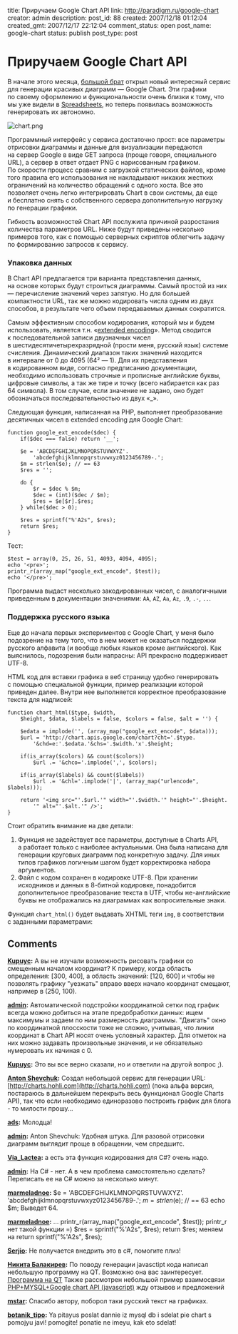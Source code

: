 title: Приручаем Google Chart API
link: http://paradigm.ru/google-chart
creator: admin
description: 
post_id: 88
created: 2007/12/18 01:12:04
created_gmt: 2007/12/17 22:12:04
comment_status: open
post_name: google-chart
status: publish
post_type: post

# Приручаем Google Chart API

В начале этого месяца, [большой брат](http://google.com) открыл новый интересный сервис для генерации красивых диаграмм — Google Chart. Эти графики по своему оформлению и функциональности очень близки к тому, что мы уже видели в [Spreadsheets](http://docs.google.com/), но теперь появилась возможность генерировать их автономно.

![chart.png](/;-\)/2007/12/chart.png)

Программный интерфейс у сервиса достаточно прост: все параметры отрисовки диаграммы и данные для визуализации передаются на сервер Google в виде GET запроса (проще говоря, специального URL), а сервер в ответ отдает PNG с нарисованным графиком. По скорости процесс сравним с загрузкой статических файлов, кроме того правила его использования не накладывают никаких жестких ограничений на количество обращений с одного хоста. Все это позволяет очень легко интегрировать Chart в свои системы, да еще и бесплатно снять с собственного сервера дополнительную нагрузку по генерации графики. 

Гибкость возможностей Chart API послужила причиной разростания количества параметров URL. Ниже будут приведены несколько примеров того, как с помощью серверных скриптов облегчить задачу по формированию запросов к сервису.

### Упаковка данных

В Chart API предлагается три варианта представления данных, на основе которых будут строиться диаграммы. Самый простой из них — перечисление значений через запятую. Но для большей компактности URL, так же можно кодировать числа одним из двух способов, в результате чего объем передаваемых данных сократится.

Самым эффективным способом кодирования, который мы и будем использовать, является т.н. «[extended encoding](http://code.google.com/apis/chart/#extended)». Метод сводится к последовательной записи двузначных чисел в шестидесятичетырехразрядной (прости меня, русский язык) системе счисления. Динамический диапазон таких значений находится в интервале от 0 до 4095 (64² — 1). Для их представления в кодированном виде, согласно предписанию документации, необходимо использовать строчные и прописные английские буквы, цифровые символы, а так же тире и точку (всего набирается как раз 64 символа). В том случае, если значение не задано, оно будет обозначаться последовательностью из двух «_».

Следующая функция, написанная на PHP, выполняет преобразование десятичных чисел в extended encoding для Google Chart:
    
    function google_ext_encode($dec) {
        if($dec === false) return '__';
    
        $e = 'ABCDEFGHIJKLMNOPQRSTUVWXYZ'.
            'abcdefghijklmnopqrstuvwxyz0123456789-.';
        $m = strlen($e); // == 63
        $res = '';
    
        do {
            $r = $dec % $m;
            $dec = (int)($dec / $m);
            $res = $e[$r].$res;
        } while($dec > 0);
    
        $res = sprintf("%'A2s", $res);
        return $res;
    }

Тест:
    
    $test = array(0, 25, 26, 51, 4093, 4094, 4095);
    echo '<pre>';
    printr_r(array_map("google_ext_encode", $test));
    echo '</pre>';
    

Программа выдаст несколько закодированных чисел, с аналогичными приведенным в документации значениями: `AA`, `AZ`, `Aa`, `Az`, `.9`, `.-`, `..`.

### Поддержка русского языка

Еще до начала первых экспериментов с Google Chart, у меня было подозрение на тему того, что в нем может не оказаться поддержки русского алфавита (и вообще любых языков кроме английского). Как выяснилось, подозрения были напрасны: API прекрасно поддерживает UTF-8.

HTML код для вставки графика в веб страницу удобно генерировать с помощью специальной функции, пример реализации которой приведен далее. Внутри нее выполняется корректное преобразование текста для надписей:
    
    function chart_html($type, $width,
        $height, $data, $labels = false, $colors = false, $alt = '') {
    
        $edata = implode('', (array_map("google_ext_encode", $data)));
        $url = 'http://chart.apis.google.com/chart?cht='.$type.
            '&chd=e:'.$edata.'&chs='.$width.'x'.$height;
    
        if(is_array($colors) && count($colors))
            $url .= '&chco='.implode(',', $colors);
    
        if(is_array($labels) && count($labels))
            $url .= '&chl='.implode('|', (array_map("urlencode", $labels)));
    
        return '<img src="'.$url.'" width="'.$width.'" height="'.$height.
            '" alt="'.$alt.'" />';
    }

Стоит обратить внимание на две детали: 

  1. Функция не задействует все параметры, доступные в Charts API, а работает только с наиболее актуальными. Она была написана для генерации круговых диаграмм под конкретную задачу. Для иных типов графиков логичным шагом будет корректировка набора аргументов.
  2. Файл с кодом сохранен в кодировке UTF-8. При хранении исходников и данных в 8-битной кодировке, понадобится дополнительное преобразование текста в UTF, чтобы не-английские буквы не отображались на диаграммах как вопросительные знаки.

Функция `chart_html()` будет выдавать XHTML теги `img`, в соответствии с заданными параметрами:

## Comments

**[Kupuyc](#73 "2007/12/18 02:18:16"):** А вы не изучали возможность рисовать графики со смещенным началом координат? К примеру, когда область определения: [300, 400], а область значений: [120, 600] и чтобы не позволять графику "уезжать" вправо вверх начало координат смещают, например в (250, 100).

**[admin](#74 "2007/12/18 04:46:37"):** Автоматической подстройки координатной сетки под график всегда можно добиться на этапе предобработки данных: ищем максимумы и задаем по ним размерность диаграммы. "Двигать" окно по координатной плосскости тоже не сложно, учитывая, что линии координат в Chart API носят очень условный характер. Для отметок на них можно задавать произвольные значения, и не обязательно нумеровать их начиная с 0.

**[Kupuyc](#75 "2007/12/18 08:00:49"):** Это вы все верно сказали, но и ответили на другой вопрос ;).

**[Anton Shevchuk](#76 "2007/12/18 14:02:08"):** Создал небольшой сервис для генерации URL: [http://charts.hohli.com](http://charts.hohli.com) (пока альфа версия, постараюсь в дальнейшем перекрыть весь функционал Google Charts API), так что если необходимо единоразово построить график для блога - то милости прошу...

**[ads](#77 "2007/12/18 14:28:13"):** Молодца!

**[admin](#78 "2007/12/18 14:52:06"):** Anton Shevchuk: Удобная штука. Для разовой отрисовки диаграмм выглядит проще в обращении, чем спредшитс.

**[Via_Lactea](#99 "2007/12/20 00:36:18"):** а есть эта функция кодирования для C#? очень надо.

**[admin](#100 "2007/12/20 01:30:30"):** На C# - нет. А в чем проблема самостоятельно сделать? Переписать ее на C# можно за несколько минут.

**[marmeladnoe](#3939 "2008/10/24 15:48:08"):** $e = 'ABCDEFGHIJKLMNOPQRSTUVWXYZ'. 'abcdefghijklmnopqrstuvwxyz0123456789-.'; $m = strlen($e); // == 63 echo $m; Выведет 64.

**[marmeladnoe](#3941 "2008/10/24 16:00:09"):** ... printr_r(array_map("google_ext_encode", $test)); printr_r нет такой функции =) $res = sprintf("%'A2s", $res); return $res; меняем на return sprintf("%'A2s", $res);

**[Serjio](#11697 "2008/12/16 19:10:28"):** Не получается внедрить это в c#, помогите плиз!

**[Никита Балакирев](#45055 "2010/04/24 16:55:50"):** По поводу генерации javasctipt кода написал небольшую программу на QT. Возможно она вас заинтересует. [Программа на QT](http://lifeisfine.ru/2010/04/programmgooglecapi/) Также рассмотрен небольшой пример взаимосвязи [PHP+MYSQL+Google chart API (javascript)](http://lifeisfine.ru/2010/04/google-chart-api-mysql-php/) жду отзывов и предложений

**[mstar](#25779 "2009/02/17 19:21:20"):** Спасибо автору, поборол таки русский текст на графиках.

**[botanik_tipo](#57766 "2011/07/19 15:03:01"):** Ya pitayus poslat dannie iz mysql db i sdelat pie chart s pomojyu javi! pomogite! ponatie ne imeyu, kak eto sdelat!

